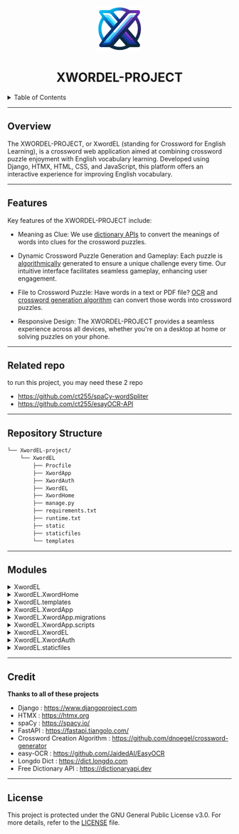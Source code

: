 
<p align="center">
    <img src="XwordEL/mystaticfiles/img/logo1.1.png" width="100">
</p>
<p align="center">
    <h1 align="center">XWORDEL-PROJECT</h1>
</p>
<!-- TABLE OF CONTENTS -->
<details>
  <summary>Table of Contents</summary>

- [ Overview](#overview)
- [ Features](#features)
- [ Repository Structure](#repository-structure)
- [ Modules](#modules)
- [Credit](#credit)
- [ License](#license)
</details>
<hr>


## Overview

The XWORDEL-PROJECT, or XwordEL (standing for Crossword for English Learning), is a crossword web application aimed at combining crossword puzzle enjoyment with English vocabulary learning. Developed using Django, HTMX, HTML, CSS, and JavaScript, this platform offers an interactive experience for improving English vocabulary.


---

  

## Features
Key features of the XWORDEL-PROJECT include:

- Meaning as Clue: We use  [dictionary APIs](#credit) to convert the meanings of words into clues for the crossword puzzles.

- Dynamic Crossword Puzzle Generation and Gameplay: Each puzzle is [algorithmically](#credit) generated to ensure a unique challenge every time. Our intuitive interface facilitates seamless gameplay, enhancing user engagement.

  

- File to Crossword Puzzle: Have words in a text or PDF file? [OCR](#credit) and [crossword generation algorithm](#credit) can convert those words into crossword puzzles.

  

- Responsive Design: The XWORDEL-PROJECT provides a seamless experience across all devices, whether you're on a desktop at home or solving puzzles on your phone.

---
## Related repo

to run this project, you may need these 2 repo
- https://github.com/ct255/spaCy-wordSpliter
- https://github.com/ct255/esayOCR-API
---


##  Repository Structure

```sh
└── XwordEL-project/
    └── XwordEL
        ├── Procfile
        ├── XwordApp
        ├── XwordAuth
        ├── XwordEL
        ├── XwordHome
        ├── manage.py
        ├── requirements.txt
        ├── runtime.txt
        ├── static
        ├── staticfiles
        └── templates
```

---

##  Modules

<details closed><summary>XwordEL</summary>

| File                                                                                              | Summary                                                                                                                                                                                                                                                        |
| ---                                                                                               | ---                                                                                                                                                                                                                                                            |
| [runtime.txt](https://github.com/ct255/XwordEL-project/blob/master/XwordEL/runtime.txt)           | Specifies Python version for runtime environment in XwordEL project.                                                                                                                                                                                           |
| [Procfile](https://github.com/ct255/XwordEL-project/blob/master/XwordEL/Procfile)                 | Initiates web server with specified parameters to handle incoming requests efficiently, utilizing Gunicorn and Djangos migration capabilities.                                                                                                                 |
| [manage.py](https://github.com/ct255/XwordEL-project/blob/master/XwordEL/manage.py)               | Executes administrative tasks in Django, setting environment variables and handling command-line operations for the XwordEL project.                                                                                                                           |
| [requirements.txt](https://github.com/ct255/XwordEL-project/blob/master/XwordEL/requirements.txt) | Specifies required Python packages for the XwordEL project. Facilitates seamless integration and functionality across various project components. Reflects dependencies essential for efficient execution and performance within the repositorys architecture. |

</details>

<details closed><summary>XwordEL.XwordHome</summary>

| File                                                                                          | Summary                                                                                                                                                                                                    |
| ---                                                                                           | ---                                                                                                                                                                                                        |
| [views.py](https://github.com/ct255/XwordEL-project/blob/master/XwordEL/XwordHome/views.py)   | Renders the home page view for XwordEL project. Displays content in the home.html template. Supports seamless user experience within repository's application architecture.                                |
| [models.py](https://github.com/ct255/XwordEL-project/blob/master/XwordEL/XwordHome/models.py) | Defines database models for the XwordHome app within the XwordEL project. Includes essential data structures for managing content and interactions specific to the home section of the crossword platform. |
| [admin.py](https://github.com/ct255/XwordEL-project/blob/master/XwordEL/XwordHome/admin.py)   | Registers models for Django administration in the XwordHome app.                                                                                                                                           |
| [apps.py](https://github.com/ct255/XwordEL-project/blob/master/XwordEL/XwordHome/apps.py)     | Defines app configuration for XwordHome within the Django project, specifying default database field and app name. Key contribution for proper functioning and organization within the XwordEL repository. |
| [tests.py](https://github.com/ct255/XwordEL-project/blob/master/XwordEL/XwordHome/tests.py)   | Verifies Django TestCase functionalities for XwordHome module within the XwordEL repository.                                                                                                               |
| [urls.py](https://github.com/ct255/XwordEL-project/blob/master/XwordEL/XwordHome/urls.py)     | Defines URL routing for the home page view function in XwordHome module within XwordEL repository.                                                                                                         |

</details>

<details closed><summary>XwordEL.templates</summary>

| File                                                                                                          | Summary                                                                                                                                                                                                                                                                                      |
| ---                                                                                                           | ---                                                                                                                                                                                                                                                                                          |
| [login.html](https://github.com/ct255/XwordEL-project/blob/master/XwordEL/templates/login.html)               | Renders a login form within the user interface. Displays login fields for username and password, along with error messages. Allows users to log in and navigate to the signup page if not registered. Integrates icon fonts for visual elements.                                             |
| [home.html](https://github.com/ct255/XwordEL-project/blob/master/XwordEL/templates/home.html)                 | Displays dynamic navigation based on user authentication status. Showcases team members info with cards. Links to various pages seamlessly. Engages users interaction for account management and gameplay. Effortlessly integrates into XwordEL project's frontend structure.                |
| [signup.html](https://github.com/ct255/XwordEL-project/blob/master/XwordEL/templates/signup.html)             | Enables user signup functionality by rendering a form with error message handling and links to login page. Utilizes userformbase.html for design consistency and ionicons for visual elements, providing a seamless signup experience in the XwordEL project.                                |
| [profile.html](https://github.com/ct255/XwordEL-project/blob/master/XwordEL/templates/profile.html)           | Displays user profile with message alerts, options to download played words in Thai/English, and checkboxes for word deletion. Implements CSRF protection and interactions via buttons. Includes ionicons for visual appeal.                                                                 |
| [userformbase.html](https://github.com/ct255/XwordEL-project/blob/master/XwordEL/templates/userformbase.html) | Enhances user experience through custom styling and interactivity. Dynamically loads assets and scripts, setting dynamic title defaults. Implements particle background animation for visual appeal.                                                                                         |
| [gameoptions.html](https://github.com/ct255/XwordEL-project/blob/master/XwordEL/templates/gameoptions.html)   | Implements dynamic game options selection and file uploading functionality.-Interacts with user inputs to modify hidden form values.-Utilizes htmx for AJAX loading and dynamic content display.-Enhances user experience with smooth scrolling and visual feedback.                         |
| [XwordGame.html](https://github.com/ct255/XwordEL-project/blob/master/XwordEL/templates/XwordGame.html)       | Implements interactive crossword game UI with dynamic loading bar. Handles form submissions for game progress and congratulatory messages upon completion. Incorporates htmx events for user engagement and triggers new crossword generation. Allows easy navigation back to the home page. |
| [base.html](https://github.com/ct255/XwordEL-project/blob/master/XwordEL/templates/base.html)                 | Customizes CSS styles and meta tags dynamically based on URL paths for the XwordEL projects front-end interface. Implements responsive design and essential metadata for SEO and sharing. Enhances user experience through optimized resource loading.                                       |
| [endgame.html](https://github.com/ct255/XwordEL-project/blob/master/XwordEL/templates/endgame.html)           | Automates redirection to the options page upon completion of all words in the wordlist. Essential for seamless user experience and progression within XwordEL applications gameplay flow.                                                                                                    |

</details>

<details closed><summary>XwordEL.XwordApp</summary>

| File                                                                                                                 | Summary                                                                                                                                                                                                                                                                                                          |
| ---                                                                                                                  | ---                                                                                                                                                                                                                                                                                                              |
| [views.py](https://github.com/ct255/XwordEL-project/blob/master/XwordEL/XwordApp/views.py)                           | Generates crossword puzzles dynamically, validates and fills user input, and highlights correct answers. Handles word placements, numbering, and hints. Utilizes ASCII grids for puzzle layout and tracks completion progress. Manages word meanings and error handling effectively within the application flow. |
| [words_process.py](https://github.com/ct255/XwordEL-project/blob/master/XwordEL/XwordApp/words_process.py)           | Processes text through an API to derive base words for a project in the XwordEL repository. Handles API communication, error management, and response construction for base word extraction.                                                                                                                     |
| [models.py](https://github.com/ct255/XwordEL-project/blob/master/XwordEL/XwordApp/models.py)                         | Defines database models for common words, user played words with Thai and English meanings, and all English and Thai words. Facilitates data storage and retrieval in XwordEL project for word-related functionalities.                                                                                          |
| [admin.py](https://github.com/ct255/XwordEL-project/blob/master/XwordEL/XwordApp/admin.py)                           | Registers models for admin interface in XwordApp, facilitating easy data management. Key to repositorys Django-based architecture, ensuring seamless backend administration.                                                                                                                                     |
| [views2.py](https://github.com/ct255/XwordEL-project/blob/master/XwordEL/XwordApp/views2.py)                         | Displays OCR checkbox if API is accessible; shows OCR API NOT AVAILABLE tooltip if API is unavailable. Authenticated users access Spacy API endpoint.                                                                                                                                                            |
| [pdf_processer.py](https://github.com/ct255/XwordEL-project/blob/master/XwordEL/XwordApp/pdf_processer.py)           | Processes uploaded PDF files, extracting text content. Utilizes OCR API for text extraction, handling errors gracefully. Supports parallel processing for efficiency. Dynamically determines file type for processing, alerting if unsupported.                                                                  |
| [apps.py](https://github.com/ct255/XwordEL-project/blob/master/XwordEL/XwordApp/apps.py)                             | Registers the XwordApp configuration within the Django framework. Identifies the default database field and specifies the app name.                                                                                                                                                                              |
| [tests.py](https://github.com/ct255/XwordEL-project/blob/master/XwordEL/XwordApp/tests.py)                           | Verifies Django app functionality with TestCase.                                                                                                                                                                                                                                                                 |
| [getclue.py](https://github.com/ct255/XwordEL-project/blob/master/XwordEL/XwordApp/getclue.py)                       | Retrieves word definitions from Longdo and Free Dictionary APIs, handling different search modes. Extracts and formats meanings for each word queried, utilizing threading for parallel processing. Contributes language support to the repositorys word-based functionality.                                    |
| [urls.py](https://github.com/ct255/XwordEL-project/blob/master/XwordEL/XwordApp/urls.py)                             | Game UI, options, file upload, and API endpoints for OCR and Spacy. Supports game interaction, configuration, OCR services, and NLP features within the XwordEL projects Django web application.                                                                                                                 |
| [crossword_algo_mod.py](https://github.com/ct255/XwordEL-project/blob/master/XwordEL/XwordApp/crossword_algo_mod.py) | Generates crosswords with optimized placements, aligning words without overlaps. Handles diverse word lists efficiently, providing insights into placed and unplaced words. Outputs grid representations and highlights missing placements.                                                                      |
| [forms.py](https://github.com/ct255/XwordEL-project/blob/master/XwordEL/XwordApp/forms.py)                           | Enables user interaction for crossword session reset and validation via form input fields.                                                                                                                                                                                                                       |

</details>

<details closed><summary>XwordEL.XwordApp.migrations</summary>

| File                                                                                                                                                                                                    | Summary                                                                                                                                                                                                                                                     |
| ---                                                                                                                                                                                                     | ---                                                                                                                                                                                                                                                         |
| [0002_all_eng_words_all_thai_words_common_word_and_more.py](https://github.com/ct255/XwordEL-project/blob/master/XwordEL/XwordApp/migrations/0002_all_eng_words_all_thai_words_common_word_and_more.py) | Introduces multiple model creations for English and Thai words, along with user-played words, and eliminates the Test_class_person model. Enhances the XwordApp's data structure for word storage and gameplay functionality within the XwordEL repository. |
| [0001_initial.py](https://github.com/ct255/XwordEL-project/blob/master/XwordEL/XwordApp/migrations/0001_initial.py)                                                                                     | Creates Test_class_person model with name and age fields. No dependencies. Part of the Django project's XwordApp module. Contributing to the database schema setup for the application.                                                                     |

</details>

<details closed><summary>XwordEL.XwordApp.scripts</summary>

| File                                                                                                                                   | Summary                                                                                                                                                                                                                                  |
| ---                                                                                                                                    | ---                                                                                                                                                                                                                                      |
| [add_word.py](https://github.com/ct255/XwordEL-project/blob/master/XwordEL/XwordApp/scripts/add_word.py)                               | Populates the common_word table by reading a file of 1000 most common words. Deletes existing entries before adding new words. This script supports data integrity in the XwordEL repository's architecture.                             |
| [1000-most-common-words.txt](https://github.com/ct255/XwordEL-project/blob/master/XwordEL/XwordApp/scripts/1000-most-common-words.txt) | Lists the 1000 most common English words. Helpful for language-based functionalities within the app.                                                                                                                                     |
| [filter.py](https://github.com/ct255/XwordEL-project/blob/master/XwordEL/XwordApp/scripts/filter.py)                                   | Filters common words from a file based on pre-defined blacklist, deduplicates, and removes short/non-alphabetic words. Enhances file by saving optimized wordlist. Contributing to XwordEL projects functionality by refining word data. |

</details>

<details closed><summary>XwordEL.XwordEL</summary>

| File                                                                                            | Summary                                                                                                                                                                                                                                                       |
| ---                                                                                             | ---                                                                                                                                                                                                                                                           |
| [wsgi.py](https://github.com/ct255/XwordEL-project/blob/master/XwordEL/XwordEL/wsgi.py)         | Exports the WSGI callable as application, facilitating Django project deployment. Sets Django settings module and fetches WSGI application for XwordEL project. Vital for web server compatibility.                                                           |
| [settings.py](https://github.com/ct255/XwordEL-project/blob/master/XwordEL/XwordEL/settings.py) | Defines Django settings, loads environment variables, and configures middleware and databases. Sets up static files and URLs. Tests connection to external APIs. Crucial for configuring the XwordEL projects core functionality and integrations.            |
| [test_api.py](https://github.com/ct255/XwordEL-project/blob/master/XwordEL/XwordEL/test_api.py) | Verifies API availability by connecting to specified URLs with a timeout setting. Uses color-coded messages to indicate API status, aiding in determining API functionality within the Django project.                                                        |
| [urls.py](https://github.com/ct255/XwordEL-project/blob/master/XwordEL/XwordEL/urls.py)         | Defines URL routing for XwordEL project by mapping URLs to respective views using Djangos urlpatterns. Includes routes for admin panel, XwordApp functionality, homepage, and authentication. Central piece connecting various modules in the Django project. |
| [asgi.py](https://github.com/ct255/XwordEL-project/blob/master/XwordEL/XwordEL/asgi.py)         | Configures ASGI for the XwordEL project by exposing the callable application. Sets the DJANGO_SETTINGS_MODULE and retrieves the ASGI application for deployment.                                                                                              |

</details>

<details closed><summary>XwordEL.XwordAuth</summary>

| File                                                                                          | Summary                                                                                                                                                                                                                                                                                                                          |
| ---                                                                                           | ---                                                                                                                                                                                                                                                                                                                              |
| [views.py](https://github.com/ct255/XwordEL-project/blob/master/XwordEL/XwordAuth/views.py)   | Implements user authentication and signup flows. Handles login, logout, and signup requests using Djangos authentication system. Ensures session expiry after browser closure. Displays appropriate messages for success and failure scenarios. Provides essential functionality for user management within the XwordEL project. |
| [models.py](https://github.com/ct255/XwordEL-project/blob/master/XwordEL/XwordAuth/models.py) | Defines database models for authentication-related data in Django. Establishes structure for user authentication and authorization. Key features include user profile, permissions, and access control settings. Essential for maintaining security and user management capabilities within the application.                     |
| [admin.py](https://github.com/ct255/XwordEL-project/blob/master/XwordEL/XwordAuth/admin.py)   | Registers Django models in the admin interface for the XwordAuth component in the XwordEL repository.                                                                                                                                                                                                                            |
| [views2.py](https://github.com/ct255/XwordEL-project/blob/master/XwordEL/XwordAuth/views2.py) | Analyzes and manages user played words for Thai and English languages. Provides functionality to delete and download users played words. Calculates and displays word count and percentage for each language. Key features include deletion, download, and stats display for played words.                                       |
| [apps.py](https://github.com/ct255/XwordEL-project/blob/master/XwordEL/XwordAuth/apps.py)     | Defines the configuration for XwordAuth app within the XwordEL project. Initialized with default settings for Django app. It plays a crucial role in managing app-specific behaviors in the project architecture.                                                                                                                |
| [tests.py](https://github.com/ct255/XwordEL-project/blob/master/XwordEL/XwordAuth/tests.py)   | Verifies Django authentication functionality. Tests user authentication processes.                                                                                                                                                                                                                                               |
| [urls.py](https://github.com/ct255/XwordEL-project/blob/master/XwordEL/XwordAuth/urls.py)     | Defines authentication and user profile URLs, facilitating login, logout, signup, and profile viewing. Supports downloading played words in English and Thai. Integrates with the XwordEL projects architecture for seamless user management.                                                                                    |
| [forms.py](https://github.com/ct255/XwordEL-project/blob/master/XwordEL/XwordAuth/forms.py)   | Implements user creation and word management forms with customized field attributes. It enhances user experience by disabling autocomplete and offers options for deleting and downloading played words in Thai and English, contributing to user data control within the XwordEL platform.                                      |

</details>

<details closed><summary>XwordEL.staticfiles</summary>

| File                                                                                                                                | Summary                                                                                                                                                                                                                                                                                                                                                                                                                                          |
| ---                                                                                                                                 | ---                                                                                                                                                                                                                                                                                                                                                                                                                                              |
| [modal.js](https://github.com/ct255/XwordEL-project/blob/master/XwordEL/staticfiles/modal.js)                                       | Implements modal functionality to display and hide content. Toggles modal display based on user interaction. Enhances user experience in the XwordEL projects frontend.                                                                                                                                                                                                                                                                          |
| [htmx.min.js](https://github.com/ct255/XwordEL-project/blob/master/XwordEL/staticfiles/htmx.min.js)                                 | Implements functionality to trigger AJAX requests, handle responses, and update the DOM dynamically. Manages sending, handling, and displaying data fetched from the server without page reloads or user intervention.                                                                                                                                                                                                                           |
| [django-htmx.js](https://github.com/ct255/XwordEL-project/blob/master/XwordEL/staticfiles/django-htmx.js)                           | Monitors and handles debug mode issues in dynamic content loading for the XwordEL Django project. Stops processing erroneous responses, replaces content dynamically, and ensures proper script execution to maintain project stability.                                                                                                                                                                                                         |
| [staticfiles.json](https://github.com/ct255/XwordEL-project/blob/master/XwordEL/staticfiles/staticfiles.json)                       | Maps static file paths to versioned file paths in a JSON format for efficient static file handling and version control within the repositorys architecture.                                                                                                                                                                                                                                                                                      |
| [script.js](https://github.com/ct255/XwordEL-project/blob/master/XwordEL/staticfiles/script.js)                                     | Implements smooth scrolling and highlighting features for crossword interaction. Enhances user experience by intelligently navigating input fields along axes. Identifies and highlights related clues, improving user engagement. Addresses potential code repetitions for a seamless crossword-solving experience.                                                                                                                             |
| [userform.js](https://github.com/ct255/XwordEL-project/blob/master/XwordEL/staticfiles/userform.js)                                 | Handles user input focus and blur events, displaying help text dynamically. Also, enables page redirection to the home page on button click.                                                                                                                                                                                                                                                                                                     |
| [home.js](https://github.com/ct255/XwordEL-project/blob/master/XwordEL/staticfiles/home.js)                                         | Implements smooth scrolling and element reveal animations for the XwordEL projects frontend. Enhances user experience on scrolling and interaction with the websites sections.                                                                                                                                                                                                                                                                   |
</details>

---
## Credit
<b>Thanks to all of these projects</b>
- Django : https://www.djangoproject.com
- HTMX : https://htmx.org
- spaCy : https://spacy.io/
- FastAPI : https://fastapi.tiangolo.com/
- Crossword Creation Algorithm : https://github.com/dnoegel/crossword-generator
- easy-OCR : https://github.com/JaidedAI/EasyOCR
- Longdo Dict : https://dict.longdo.com
- Free Dictionary API : https://dictionaryapi.dev

---



##  License

This project is protected under the GNU General Public License v3.0. For more details, refer to the [LICENSE](https://choosealicense.com/licenses/gpl-3.0/) file.


